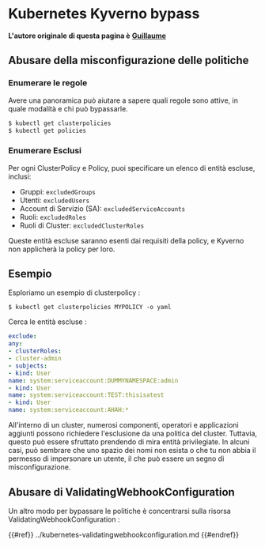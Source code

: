 # Kubernetes Kyverno bypass

**L'autore originale di questa pagina è** [**Guillaume**](https://www.linkedin.com/in/guillaume-chapela-ab4b9a196)

## Abusare della misconfigurazione delle politiche

### Enumerare le regole

Avere una panoramica può aiutare a sapere quali regole sono attive, in quale modalità e chi può bypassarle.
```bash
$ kubectl get clusterpolicies
$ kubectl get policies
```
### Enumerare Esclusi

Per ogni ClusterPolicy e Policy, puoi specificare un elenco di entità escluse, inclusi:

- Gruppi: `excludedGroups`
- Utenti: `excludedUsers`
- Account di Servizio (SA): `excludedServiceAccounts`
- Ruoli: `excludedRoles`
- Ruoli di Cluster: `excludedClusterRoles`

Queste entità escluse saranno esenti dai requisiti della policy, e Kyverno non applicherà la policy per loro.

## Esempio&#x20;

Esploriamo un esempio di clusterpolicy :&#x20;
```
$ kubectl get clusterpolicies MYPOLICY -o yaml
```
Cerca le entità escluse :&#x20;
```yaml
exclude:
any:
- clusterRoles:
- cluster-admin
- subjects:
- kind: User
name: system:serviceaccount:DUMMYNAMESPACE:admin
- kind: User
name: system:serviceaccount:TEST:thisisatest
- kind: User
name: system:serviceaccount:AHAH:*
```
All'interno di un cluster, numerosi componenti, operatori e applicazioni aggiunti possono richiedere l'esclusione da una politica del cluster. Tuttavia, questo può essere sfruttato prendendo di mira entità privilegiate. In alcuni casi, può sembrare che uno spazio dei nomi non esista o che tu non abbia il permesso di impersonare un utente, il che può essere un segno di misconfigurazione.

## Abusare di ValidatingWebhookConfiguration

Un altro modo per bypassare le politiche è concentrarsi sulla risorsa ValidatingWebhookConfiguration :&#x20;

{{#ref}}
../kubernetes-validatingwebhookconfiguration.md
{{#endref}}
